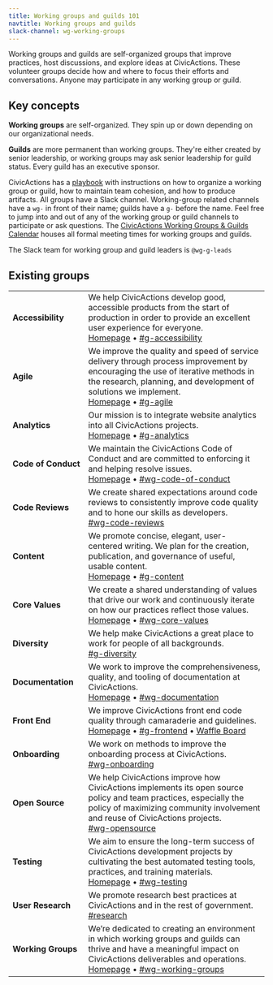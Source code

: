 ```yaml
---
title: Working groups and guilds 101
navtitle: Working groups and guilds
slack-channel: wg-working-groups
---
```


Working groups and guilds are self-organized groups that improve practices, host discussions, and explore ideas at CivicActions. These volunteer groups decide how and where to focus their efforts and conversations. Anyone may participate in any working group or guild.

## <a id="key-concepts">Key concepts</a>

**Working groups** are self-organized. They spin up or down depending on our organizational needs.

**Guilds** are more permanent than working groups. They're either created by senior leadership, or working groups may ask senior leadership for guild status. Every guild has an executive sponsor. 

CivicActions has a [playbook](https://pages.civicactions.com/grouplet-playbook) with instructions on how to organize a working group or guild, how to maintain team cohesion, and how to produce artifacts. All groups have a Slack channel. Working-group related channels have a `wg-` in front of their name; guilds have a `g-` before the name. Feel free to jump into and out of any of the working group or guild channels to participate or ask questions. The [CivicActions Working Groups & Guilds Calendar](https://www.google.com/calendar/embed?src=gsa.gov_o1aqcv28k1f0nmca5bkch8los4%40group.calendar.google.com) houses all formal meeting times for working groups and guilds.

The Slack team for working group and guild leaders is `@wg-g-leads`

<h2><a id="existing-grouplets">Existing groups</a></h2>
<div class="table-wrapper">
  <table class="table-existing-grouplets">
    <tbody>
      <tr>
        <td class="col-grouplet"><strong><a id="accessibility">Accessibility</a></strong></td>
        <td class="col-description">
          We help CivicActions develop good, accessible products from the start of production in order to provide an excellent user experience for everyone. <br />
          <a href="https://pages.civicactions.com/accessbility/">Homepage</a> &bull; <a href="https://civicactions.slack.com/messages/g-accessibility/">#g-accessibility</a>
        </td>
      </tr>
      <tr>
        <td class="col-grouplet"><strong><a id="agile">Agile</a></strong></td>
        <td class="col-description">
          We improve the quality and speed of service delivery through process improvement by encouraging the use of iterative methods in the research, planning, and development of solutions we implement. <br />
          <a href="https://pages.civicactions.com/agile/">Homepage</a> &bull; <a href="https://civicactions.slack.com/messages/g-agile/">#g-agile</a>
        </td>
      </tr>
      <tr>
        <td class="col-grouplet"><strong><a id="analytics">Analytics</a></strong></td>
        <td class="col-description">
          Our mission is to integrate website analytics into all CivicActions projects. <br />
          <a href="https://pages.civicactions.com/analytics-standards/">Homepage</a> &bull; <a href="https://civicactions.slack.com/messages/g-analytics/">#g-analytics</a>
        </td>
      </tr>
      <tr>
        <td class="col-grouplet"><strong><a id="code-of-conduct">Code&nbsp;of&nbsp;Conduct</a></strong></td>
        <td class="col-description">
          We maintain the CivicActions Code of Conduct and are committed to enforcing it and helping resolve issues. <br />
          <a href="https://github.com/CivicActions/code-of-conduct/">Homepage</a> &bull; <a href="https://civicactions.slack.com/messages/wg-code-of-conduct/">#wg-code-of-conduct</a>
        </td>
      </tr>
      <tr>
        <td class="col-grouplet"><strong><a id="code-reviews">Code Reviews</a></strong></td>
        <td class="col-description">
          We create shared expectations around code reviews to consistently improve code quality and to hone our skills as developers. <br />
          <a href="https://civicactions.slack.com/messages/wg-code-reviews">#wg-code-reviews</a>
        </td>
      </tr>
      <tr>
        <td class="col-grouplet"><strong><a id="content">Content</a></strong></td>
        <td class="col-description">
          We promote concise, elegant, user-centered writing. We plan for the creation, publication, and governance of useful, usable content. <br />
          <a href="https://pages.civicactions.com/content-guide/">Homepage</a> &bull; <a href="https://civicactions.slack.com/messages/g-content">#g-content</a>
        </td>
      </tr>
      <tr>
        <td class="col-grouplet"><strong><a id="core-values">Core Values</a></strong></td>
        <td class="col-description">
          We create a shared understanding of values that drive our work and continuously iterate on how our practices reflect those values. <br />
          <a href="https://pages.civicactions.com/core-values/">Homepage</a> &bull; <a href="https://civicactions.slack.com/messages/wg-core-values">#wg-core-values</a>
        </td>
      </tr>
      <tr>
        <td><strong><a id="diversity">Diversity</a></strong></td>
        <td class="col-description">
          We help make CivicActions a great place to work for people of all backgrounds. <br />
          <a href="https://civicactions.slack.com/messages/g-diversity">#g-diversity</a>
        </td>
      </tr>
      <tr>
        <td class="col-grouplet"><strong><a id="documentation">Documentation</a></strong></td>
        <td class="col-description">
          We work to improve the comprehensiveness, quality, and tooling of documentation at CivicActions. <br />
          <a href="https://pages.civicactions.com/wg-documentation/">Homepage</a> &bull; <a href="https://civicactions.slack.com/messages/wg-documentation">#wg-documentation</a>
        </td>
      </tr>
      <tr>
        <td class="col-grouplet"><strong><a id="frontend">Front End</a></strong></td>
        <td class="col-description">
          We improve CivicActions front end code quality through camaraderie and guidelines. <br />
          <a href="https://pages.civicactions.com/frontend/">Homepage</a> &bull; <a href="https://civicactions.slack.com/messages/g-frontend">#g-frontend</a> &bull; <a href="https://waffle.io/CivicActions/frontend"> Waffle Board</a>
        </td>
      </tr>
      <tr>
        <td class="col-grouplet"><strong><a id="onboarding">Onboarding</a></strong></td>
        <td class="col-description">
          We work on methods to improve the onboarding process at CivicActions. <br />
          <a href="https://civicactions.slack.com/messages/wg-onboarding">#wg-onboarding</a>
        </td>
      </tr>
      <tr>
        <td class="col-grouplet"><strong><a id="opensource">Open Source</a></strong></td>
        <td class="col-description">
          We help CivicActions improve how CivicActions implements its open source policy and team practices, especially the policy of maximizing community involvement and reuse of CivicActions projects.<br />
          <a href="https://civicactions.slack.com/messages/wg-opensource">#wg-opensource</a>
        </td>
      </tr>
      <tr>
        <td class="col-grouplet"><strong><a id="testing">Testing</a></strong></td>
        <td class="col-description">
          We aim to ensure the long-term success of CivicActions development projects by cultivating the best automated testing tools, practices, and training materials. <br />
          <a href="https://pages.civicactions.com/wg-testing/">Homepage</a> &bull; <a href="https://civicactions.slack.com/messages/wg-testing">#wg-testing</a>
        </td>
      </tr>
      <tr>
        <td class="col-grouplet"><strong><a id="user-research">User Research</a></strong></td>
        <td class="col-description">
          We promote research best practices at CivicActions and in the rest of government. <br />
          <a href="https://civicactions.slack.com/messages/research">#research</a>
        </td>
      </tr>
      <tr>
        <td class="col-grouplet"><strong><a id="working-groups">Working Groups</a></strong></td>
        <td class="col-description">
          We&rsquo;re dedicated to creating an environment in which working groups and guilds can thrive and have a meaningful impact on CivicActions deliverables and operations. <br />
          <a href="https://pages.civicactions.com/wg-working-groups/">Homepage</a> &bull; <a href="https://civicactions.slack.com/messages/wg-working-groups">#wg-working-groups</a>
        </td>
      </tr>
    </tbody>
  </table>
</div>





